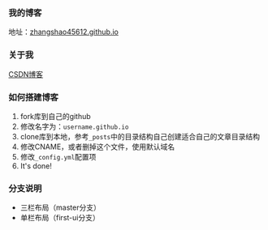 ### 我的博客

地址：[zhangshao45612.github.io](http://zhangshao45612.github.io)

### 关于我

[CSDN博客](http://blog.csdn.net/zhangshao45612)

### 如何搭建博客

1. fork库到自己的github
2. 修改名字为：`username.github.io`
3. clone库到本地，参考`_posts`中的目录结构自己创建适合自己的文章目录结构
4. 修改CNAME，或者删掉这个文件，使用默认域名
5. 修改`_config.yml`配置项
6. It's done!

### 分支说明

- 三栏布局（master分支）
- 单栏布局（first-ui分支）


